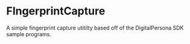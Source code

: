 # FIngerprintCapture
A simple fingerprint capture utitilty based off of the DigitalPersona SDK sample programs.

